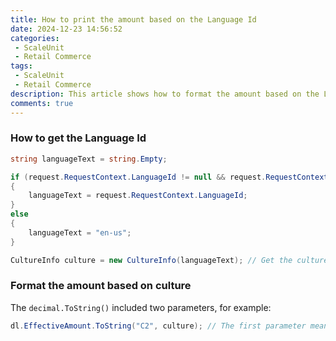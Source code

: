 ```yaml
---
title: How to print the amount based on the Language Id
date: 2024-12-23 14:56:52
categories: 
 - ScaleUnit
 - Retail Commerce
tags:
 - ScaleUnit
 - Retail Commerce
description: This article shows how to format the amount based on the Language Id
comments: true
---
```


### How to get the Language Id

```c#
string languageText = string.Empty;

if (request.RequestContext.LanguageId != null && request.RequestContext.LanguageId != "") // Get the LanguageId from request context
{
    languageText = request.RequestContext.LanguageId;
}
else
{
    languageText = "en-us";
}

CultureInfo culture = new CultureInfo(languageText); // Get the culture based on LanguageId
```

### Format the amount based on culture

The `decimal.ToString()` included two parameters, for example:

```c#
dl.EffectiveAmount.ToString("C2", culture); // The first parameter means the currency code should be something, the second parameter means the amount value should be format based on some culture rules.​
```